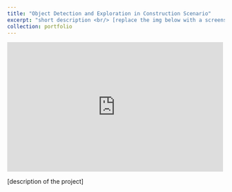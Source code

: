 ```yaml
---
title: "Object Detection and Exploration in Construction Scenario"
excerpt: "short description <br/> [replace the img below with a screenshot] <br/><img src='/images/500x300.png'>"
collection: portfolio
---
```


<iframe width="500" height="300" src="https://www.youtube.com/embed/ID7fG0Vy_jI" frameborder="0" allow="accelerometer; autoplay; encrypted-media; gyroscope; picture-in-picture" allowfullscreen></iframe>

[description of the project]
